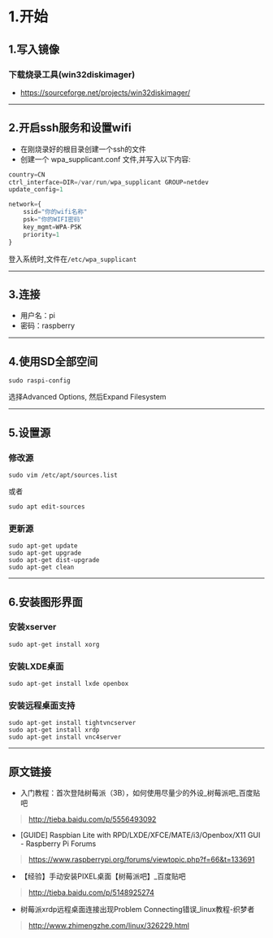# 1.开始

## 1.写入镜像
### 下载烧录工具(win32diskimager)
* https://sourceforge.net/projects/win32diskimager/
***

## 2.开启ssh服务和设置wifi
* 在刚烧录好的根目录创建一个ssh的文件
* 创建一个 wpa_supplicant.conf 文件,并写入以下内容:
```py
country=CN
ctrl_interface=DIR=/var/run/wpa_supplicant GROUP=netdev
update_config=1

network={
	ssid="你的wifi名称"
	psk="你的WIFI密码"
	key_mgmt=WPA-PSK
	priority=1
}
```
登入系统时,文件在`/etc/wpa_supplicant`
***

## 3.连接
* 用户名：pi
* 密码：raspberry
***

## 4.使用SD全部空间
```
sudo raspi-config
```
选择Advanced Options, 然后Expand Filesystem
***

## 5.设置源
### 修改源
```
sudo vim /etc/apt/sources.list
```
或者
```
sudo apt edit-sources
```
### 更新源
```
sudo apt-get update
sudo apt-get upgrade
sudo apt-get dist-upgrade
sudo apt-get clean
```
***

## 6.安装图形界面
### 安装xserver
```
sudo apt-get install xorg
```
### 安装LXDE桌面
```
sudo apt-get install lxde openbox
```
### 安装远程桌面支持
```
sudo apt-get install tightvncserver
sudo apt-get install xrdp
sudo apt-get install vnc4server
```
***

## 原文链接
* 入门教程：首次登陆树莓派（3B），如何使用尽量少的外设_树莓派吧_百度贴吧
>http://tieba.baidu.com/p/5556493092

* [GUIDE] Raspbian Lite with RPD/LXDE/XFCE/MATE/i3/Openbox/X11 GUI - Raspberry Pi Forums
>https://www.raspberrypi.org/forums/viewtopic.php?f=66&t=133691

* 【经验】手动安装PIXEL桌面【树莓派吧】_百度贴吧
>http://tieba.baidu.com/p/5148925274

* 树莓派xrdp远程桌面连接出现Problem Connecting错误_linux教程-织梦者
>http://www.zhimengzhe.com/linux/326229.html
